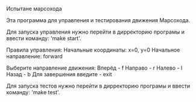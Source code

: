 Испытане марсохода

Эта программа для управления и тестирования движения Марсохода.

Для запуска управления нужно перейти в дирректорию програмы и ввести команду: 'make start'.

Правила управления:
    Начальные координаты: x=0, y=0
    Начальное направление: forward

Выберите направление движения:
    Вперёд - f
    Направо - r
    Налево - l
    Назад - b
Для завершения введите - exit


Для запуска тестов нужно перейти в дирректорию програмы и ввести команду: 'make test'.